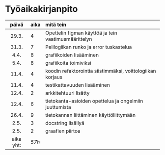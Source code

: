 # Työaikakirjanpito

| päivä | aika | mitä tein  |
| :----:|:-----| :-----|
| 29.3. | 4    | Opettelin figman käyttöä ja tein vaatimusmäärittelyn|
| 31.3. | 7    | Pelilogiikan runko ja error tuskastelua |
| 4.4.  | 8    | grafiikoiden lisääminen |
| 5.4.  | 8    | grafiikoita toimiviksi |
| 11.4. | 4    | koodin refaktorointia siistimmäksi, voittologiikan korjaus |
| 11.4. | 4    | testikattavuuden lisääminen |
| 12.4. | 2    | arkkitehtuuri lisätty |
| 12.4. | 6    | tietokanta-asioiden opettelua ja ongelmiin juuttumista |
| 26.4. | 9    | tietokannan liittäminen käyttöliittymään |
| 2.5. | 3    | docstring lisäilyä |
| 2.5. | 2    | graafien piirtoa |
| aika yht:    | *57h*    ||